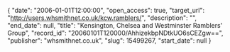 {
  "date": "2006-01-01T12:00:00", 
  "open_access": true, 
  "target_url": "http://users.whsmithnet.co.uk/kcw.ramblers/", 
  "description": "", 
  "end_date": null, 
  "title": "Kensington, Chelsea and Westminster Ramblers' Group", 
  "record_id": "20060101T120000/AhhizekbpNDtkUO6sCEZgw==", 
  "publisher": "whsmithnet.co.uk", 
  "slug": 15499267, 
  "start_date": null
}

